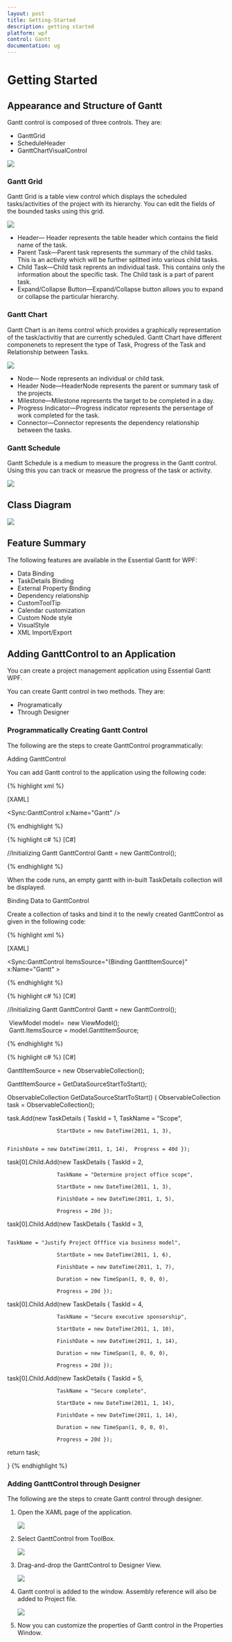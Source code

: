 ```yaml
---
layout: post
title: Getting-Started
description: getting started
platform: wpf
control: Gantt
documentation: ug
---
```


# Getting Started

## Appearance and Structure of Gantt

Gantt control is composed of three controls. They are:

* GanttGrid
* ScheduleHeader  
* GanttChartVisualControl



![](Getting-Started_images/Getting-Started_img1.png)



### Gantt Grid

Gantt Grid is a table view control which displays the scheduled tasks/activities of the project with its hierarchy. You can edit the fields of the bounded tasks using this grid.



![](Getting-Started_images/Getting-Started_img2.png)



* Header— Header represents the table header which contains the field name of the task.
* Parent Task—Parent task represents the summary of the child tasks. This is an activity which will be further splitted into various child tasks.
* Child Task—Child task reprents an individual task. This contains only the information about the specific task. The Child task is a part of parent task.
* Expand/Collapse Button—Expand/Collapse button allows you to expand or collapse the particular hierarchy.

### Gantt Chart


Gantt Chart is an items control which provides a graphically representation of the task/activitiy that are currently scheduled. Gantt Chart have different componenets to represent the type of Task, Progress of the Task and Relationship between Tasks.



![](Getting-Started_images/Getting-Started_img3.png)



* Node— Node represents an individual or child task.
* Header Node—HeaderNode represents the parent or summary task of the projects.
* Milestone—Milestone represents the target to be completed in a day.
* Progress Indicator—Progress indicator represents the persentage of work completed for the task.
* Connector—Connector represents the dependency relationship between the tasks.

### Gantt Schedule 


Gantt Schedule is a medium to measure the progress in the Gantt control. Using this you can track or measrue the progress of the task or activity.



![](Getting-Started_images/Getting-Started_img4.png)



## Class Diagram



![](Getting-Started_images/Getting-Started_img5.png)



## Feature Summary

The following features are available in the Essential Gantt for WPF:

* Data Binding
* TaskDetails Binding
* External Property Binding
* Dependency relationship
* CustomToolTip
* Calendar customization
* Custom Node style
* VisualStyle
* XML Import/Export

## Adding GanttControl to an Application


You can create a project management application using Essential Gantt WPF. 

You can create Gantt control in two methods. They are:

* Programatically
* Through Designer 

### Programmatically Creating Gantt Control 


The following are the steps to create GanttControl programmatically: 

Adding GanttControl

You can add Gantt control to the application using the following code:

{% highlight xml %}

[XAML]

 <Sync:GanttControl x:Name="Gantt" />


{% endhighlight %}

{% highlight c# %}
[C#]

 //Initializing Gantt
 GanttControl Gantt = new GanttControl();


{% endhighlight  %}


When the code runs, an empty gantt with in-built TaskDetails collection will be displayed.

Binding Data to GanttControl

Create a collection of tasks and bind it to the newly created GanttControl as given in the following code:

{% highlight xml %}

[XAML]

 <Sync:GanttControl ItemsSource="{Binding GanttItemSource}" x:Name="Gantt" >


{% endhighlight  %}

{% highlight c# %}
[C#]

 //Initializing Gantt
 GanttControl Gantt = new GanttControl();

 ViewModel model=  new ViewModel();
 Gantt.ItemsSource = model.GanttItemSource;


{% endhighlight  %}

{% highlight c# %}
[C#]

GanttItemSource = new ObservableCollection<TaskDetails>();

GanttItemSource = GetDataSourceStartToStart();



ObservableCollection<TaskDetails> GetDataSourceStartToStart()
{
ObservableCollection<TaskDetails> task = ObservableCollection<TaskDetails>();


task.Add(new TaskDetails { TaskId = 1, TaskName = "Scope", 

                    StartDate = new DateTime(2011, 1, 3), 

                    FinishDate = new DateTime(2011, 1, 14),  Progress = 40d });
task[0].Child.Add(new TaskDetails { TaskId = 2, 

                    TaskName = "Determine project office scope", 

                    StartDate = new DateTime(2011, 1, 3), 

                    FinishDate = new DateTime(2011, 1, 5), 

                    Progress = 20d });
task[0].Child.Add(new TaskDetails { TaskId = 3, 

                    TaskName = "Justify Project Offfice via business model", 

                    StartDate = new DateTime(2011, 1, 6), 

                    FinishDate = new DateTime(2011, 1, 7), 

                    Duration = new TimeSpan(1, 0, 0, 0), 

                    Progress = 20d });
task[0].Child.Add(new TaskDetails { TaskId = 4, 

                    TaskName = "Secure executive sponsorship", 

                    StartDate = new DateTime(2011, 1, 10), 

                    FinishDate = new DateTime(2011, 1, 14), 

                    Duration = new TimeSpan(1, 0, 0, 0), 

                    Progress = 20d });

task[0].Child.Add(new TaskDetails { TaskId = 5, 

                    TaskName = "Secure complete", 

                    StartDate = new DateTime(2011, 1, 14), 

                    FinishDate = new DateTime(2011, 1, 14), 

                    Duration = new TimeSpan(1, 0, 0, 0), 

                    Progress = 20d });

return task;

}
{% endhighlight  %}

### Adding GanttControl through Designer

The following are the steps to create Gantt control through designer.

1. Open the XAML page of the application.



   ![](Getting-Started_images/Getting-Started_img6.png)





2. Select GanttControl from ToolBox.



   ![](Getting-Started_images/Getting-Started_img7.png)





3. Drag-and-drop the GanttControl to Designer View.



   ![](Getting-Started_images/Getting-Started_img8.png)





4. Gantt control is added to the window. Assembly reference will also be added to Project file.



   ![](Getting-Started_images/Getting-Started_img9.png)





5. Now you can customize the properties of Gantt control in the Properties Window.
